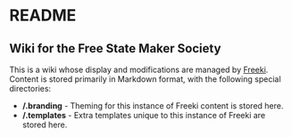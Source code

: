 <!-- Freeki metadata. Do not remove this section!
TITLE: README
-->

# README

## Wiki for the Free State Maker Society

This is a wiki whose display and modifications are managed by [Freeki](https://github.com/jdcasey/freeki). Content is stored primarily in Markdown format, with the following special directories:

- **/.branding**  - Theming for this instance of Freeki content is stored here.
- **/.templates** - Extra templates unique to this instance of Freeki are stored here.
